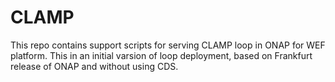 # CLAMP

This repo contains support scripts for serving CLAMP loop in ONAP for WEF platform. This in an initial varsion of loop deployment, based on Frankfurt release of ONAP and without using CDS.
